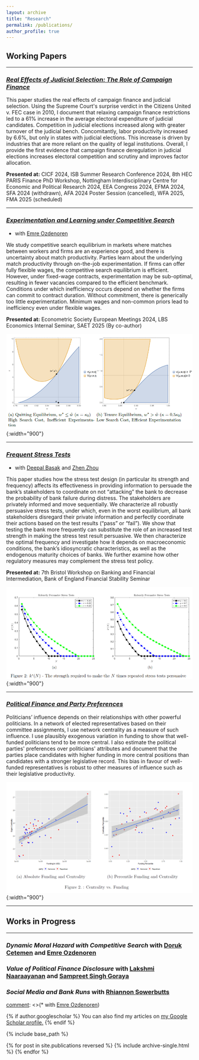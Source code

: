 ```yaml
---
layout: archive
title: "Research"
permalink: /publications/
author_profile: true
---
```


## Working Papers

---
### [*Real Effects of Judicial Selection: The Role of Campaign Finance*](https://papers.ssrn.com/sol3/papers.cfm?abstract_id=4928533) 
 
This paper studies the real effects of campaign finance and judicial selection. Using the Supreme Court's surprise verdict in the Citizens United v. FEC case in 2010, I document that relaxing campaign finance restrictions led to a 61% increase in the average electoral expenditure of judicial candidates. Competition in judicial elections increased along with greater turnover of the judicial bench. Concomitantly, labor productivity increased by 6.6%, but only in states with judicial elections. This increase is driven by industries that are more reliant on the quality of legal institutions. Overall, I provide the first evidence that campaign finance deregulation in judicial elections increases electoral competition and scrutiny and improves factor allocation. 

**Presented at:** CICF 2024, ISB Summer Research Conference 2024, 8th HEC PARIS Finance PhD Workshop, Nottingham Interdisciplinary Centre for Economic and Political Research 2024, EEA Congress 2024, EFMA 2024, SFA 2024 (withdrawn), AFA 2024 Poster Session (cancelled), WFA 2025, FMA 2025 (scheduled) 

---
### [*Experimentation and Learning under Competitive Search*](https://papers.ssrn.com/sol3/papers.cfm?abstract_id=4859787) 
* with [Emre Ozdenoren](https://sites.google.com/site/ozdenoren/home)

We study competitive search equilibrium in markets where matches between workers and firms are an experience good, and there is uncertainty about match productivity. Parties learn about the underlying match productivity through on-the-job experimentation. If firms can offer fully flexible wages, the competitive search equilibrium is efficient. However, under fixed-wage contracts, experimentation may be sub-optimal, resulting in fewer vacancies compared to the efficient benchmark. Conditions under which inefficiency occurs depend on whether the firms can commit to contract duration. Without commitment, there is generically too little experimentation. Minimum wages and non-common priors lead to inefficiency even under flexible wages.

**Presented at:** Econometric Society European Meetings 2024, LBS Economics Internal Seminar, SAET 2025 (By co-author)  


![Experimentation and Learning under Competitive Search](/assets/images/eucs_eq2.png){:width="900"} 


--- 

### [*Frequent Stress Tests*](/files/BST.pdf)
* with [Deepal Basak](https://sites.google.com/a/nyu.edu/dbasak/home) and [Zhen Zhou](https://www.zhenzhoueconomics.com/)

This paper studies how the stress test design (in particular its strength and frequency) affects its effectiveness in providing information to persuade the bank’s stakeholders to coordinate on not “attacking” the bank to decrease the probability of bank failure during distress. The stakeholders are privately informed and move sequentially. We characterize all robustly persuasive stress tests, under which, even in the worst equilibrium, all bank stakeholders disregard their private information and perfectly coordinate their actions based on the test results (“pass” or “fail”). We show that testing the bank more frequently can substitute the role of an increased test strength in making the stress test result persuasive. We then characterize the optimal frequency and investigate how it depends on macroeconomic conditions, the bank’s idiosyncratic characteristics, as well as the endogenous maturity choices of banks. We further examine how other regulatory measures may complement the stress test policy.

**Presented at:** 7th Bristol Workshop on Banking and Financial Intermediation, Bank of England Financial Stability Seminar 

![Stress Tests: Strength vs. Frequency](/assets/images/k_j_plot_tau_9_v5.png){:width="900"}


--- 

### [*Political Finance and Party Preferences*](https://papers.ssrn.com/sol3/papers.cfm?abstract_id=4385015) 
 
Politicians’ influence depends on their relationships with other powerful politicians. In a network of elected representatives based on their committee assignments, I use network centrality as a measure of such influence. I use plausibly exogenous variation in funding to show that well-funded politicians tend to be more central. I also estimate the political parties' preferences over politicians' attributes and document that the parties place candidates with higher funding in more central positions than candidates with a stronger legislative record. This bias in favour of well-funded representatives is robust to other measures of influence such as their legislative productivity. 

![Centrality vs. Funding](/assets/images/fig2.png){:width="900"}
 
--- 

## Works in Progress 
--- 
### *Dynamic Moral Hazard with Competitive Search* with [Doruk Cetemen](https://sites.google.com/site/dorukcetemen/) and [Emre Ozdenoren](https://sites.google.com/site/ozdenoren/home)
### *Value of Political Finance Disclosure* with [Lakshmi Naaraayanan](https://www.lakshmin.com/) and [Sampreet Singh Goraya](https://sites.google.com/view/econsampreet)
### *Social Media and Bank Runs* with [Rhiannon Sowerbutts](https://www.bankofengland.co.uk/research/researchers/rhiannon-sowerbutts) 
 

[comment]: <> (### *Learning about Productivity) 
[comment]: <>(* with [Emre Ozdenoren](https://sites.google.com/site/ozdenoren/home)) 



{% if author.googlescholar %}
  You can also find my articles on <u><a href="{{author.googlescholar}}">my Google Scholar profile</a>.</u>
{% endif %}

{% include base_path %}

{% for post in site.publications reversed %}
  {% include archive-single.html %}
{% endfor %}
